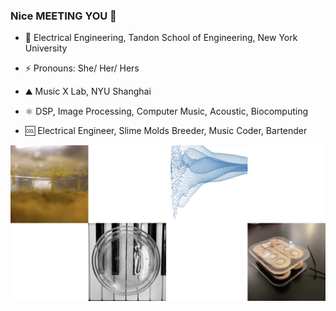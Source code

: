 ### Nice MEETING YOU 👻

- 💜 Electrical Engineering, Tandon School of Engineering, New York University

- ⚡️ Pronouns: She/ Her/ Hers

-  ⛰ Music X Lab, NYU Shanghai

- ⚛️ DSP, Image Processing, Computer Music, Acoustic, Biocomputing

- 🆒 Electrical Engineer, Slime Molds Breeder, Music Coder, Bartender


![Image](https://github.com/GhosTTTTTian/GhosTTTTTian/raw/main/img/bk.jpg)
